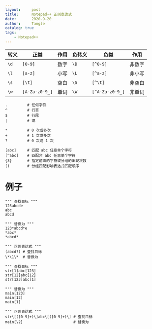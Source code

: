 ```yaml
---
layout:     post
title:      Notepad++ 正则表达式
date:       2020-9-20
author:     Tangle
catalog: true
tags:
    - Notepad++
---
```


| 转义 | 正类           | 作用 | 负转义 | 负类            | 作用   |
| ---- | -------------- | ---- | ------ | --------------- | ------ |
| `\d` | `[0-9]`        | 数字 | `\D`   | `[^0-9]`        | 非数字 |
| `\l` | `[a-z]`        | 小写 | `\L`   | `[^a-z]`        | 非小写 |
| `\s` | `[\t]`         | 空白 | `\S`   | `[^\t]`         | 非空白 |
| `\w` | `[A-Za-z0-9_]` | 单词 | `\W`   | `[^A-Za-z0-9_]` | 非单词 |

```
.         # 任何字符
^         # 行首
$         # 行尾
|         # 或

*         # 0 次或多次
+         # 1 次或多次
?         # 0 次或 1 次

[abc]     # 匹配 abc 任意单个字符
[^abc]    # 匹配非 abc 任意单个字符
{3}       # 指定前面的字符或分组的出现次数
()        # 分组匹配影响表达式匹配顺序
```

# 例子

```
""" 查找目标 """
123abcde
abc
abcd

""" 替换为 """
123*abcd*e
*abc*
*abcd*

""" 正则表达式 """
(abcd?) # 查找目标
\*\1\*  # 替换为
```

```
""" 查找目标 """
str[1]abc[123]
str[12]abc[12]
str[123]abc[1]

""" 替换为 """
main[123]
main[12]
main[1]

""" 正则表达式 """
str\[([0-9]+)\]abc\[([0-9]+)\] # 查找目标
main[\2]                       # 替换为
```
